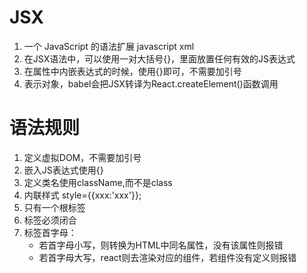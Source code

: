 # JSX
1. 一个 JavaScript 的语法扩展 javascript xml
2. 在JSX语法中，可以使用一对大括号{}，里面放置任何有效的JS表达式
3. 在属性中内嵌表达式的时候，使用{}即可，不需要加引号
4. 表示对象，babel会把JSX转译为React.createElement()函数调用
# 语法规则
1. 定义虚拟DOM，不需要加引号
2. 嵌入JS表达式使用{}
3. 定义类名使用className,而不是class
4. 内联样式 style={{xxx:'xxx'}};
5. 只有一个根标签
6. 标签必须闭合
7. 标签首字母：
    - 若首字母小写，则转换为HTML中同名属性，没有该属性则报错
    - 若首字母大写，react则去渲染对应的组件，若组件没有定义则报错